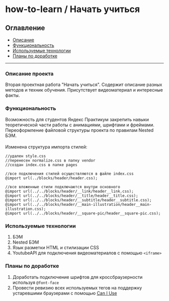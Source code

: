 # how-to-learn / Начать учиться

## Оглавление
* [Описание](#Описание)
* [Функциональность](#Функциональность)
* [Используемые технологии](#Tехнологии)
* [Планы по доработке](#Планы)
________________________________
<a name="Описание"></a>
### Описание проекта
Вторая проектная работа "Начать учиться".
Содержит описание разных методов и техник обучения. Присутствует видеоматериал и интересные факты.

<a name="Функциональность"></a>
### Функциональность
Возможность для студентов Яндекс Практикум закрепить навыки теоретической части работы с анимациями, шрифтами и фреймами.
Переоформление файловой структуры проекта по правилам Nested БЭМ.
####
Изменена структура импорта стилей:
```
//удален style.css
//перенесен normalize.css в папку vendor
//создан index.css в папке pages

//все подключения стилей осуществляются в файле index.css
@import url(../blocks/header/header.css);

//все вложенные стили подключаются внутри основного
@import url(../../blocks/header/__link/header__link.css);
@import url(../../blocks/header/__title/header__title.css);
@import url(../../blocks/header/__subtitle/header__subtitle.css);
@import url(../../blocks/header/__main-illustration/header__main-illustration.css);
@import url(../../blocks/header/__square-pic/header__square-pic.css);
```

<a name="Tехнологии"></a>
### Используемые технологии
1. БЭМ
2. Nested БЭМ
3. Язык разметки HTML и стилизации CSS
4. YoutubeAPI для подключения видеоматериалов с помощью `<iframe>`

<a name="Планы"></a>
### Планы по доработке
1. Доработать подключение шрифтов для кроссбраузерности используя `@font-face`
2. Провести ревизию всех используемых тегов на поддержку устаревшими браузерами с помощью [Can I Use](https://caniuse.com/)
